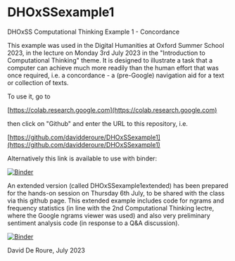 # DHOxSSexample1
DHOxSS Computational Thinking Example 1 - Concordance

This example was used in the Digital Humanities at Oxford Summer School 2023, in the lecture on Monday 3rd July 2023 in the "Introduction to Computational Thinking" theme.  It is designed to illustrate a task that a computer can achieve much more readily than the human effort that was once required, i.e. a concordance - a (pre-Google) navigation aid for a text or collection of texts.

To use it, go to

[https://colab.research.google.com](https://colab.research.google.com)

then click on "Github" and enter the URL to this repository, i.e. 

[https://github.com/davidderoure/DHOxSSexample1](https://github.com/davidderoure/DHOxSSexample1)

Alternatively this link is available to use with binder:

[![Binder](https://mybinder.org/badge_logo.svg)](https://mybinder.org/v2/gh/davidderoure/DHOxSSexample1/HEAD?labpath=DHOxSSexample1.ipynb)

An extended version (called DHOxSSexample1extended) has been prepared for the hands-on session on Thursday 6th July, to be shared with the class via this github page.  This extended example includes code for ngrams and frequency statistics (in line with the 2nd Computational Thinking lectre, where the Google ngrams viewer was used) and also very preliminary sentiment analysis code (in response to a Q&A discussion).

[![Binder](https://mybinder.org/badge_logo.svg)](https://mybinder.org/v2/gh/davidderoure/DHOxSSexample1/HEAD?labpath=DHOxSSexample1extended.ipynb)

David De Roure, July 2023
